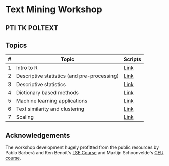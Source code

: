 # Text Mining Workshop
## PTI TK POLTEXT


## Topics

| **#** | **Topic** | **Scripts** |
| --- | ----------------------------------------------- | --- |
|  1  | Intro to R | [Link]() |
|  2  | Descriptive statistics (and pre-processing)  | [Link]() |
|  3  |Descriptive statistics |[Link]() |
|  4  | Dictionary based methods    | [Link]() |
|  5  |  Machine learning applications | [Link]() |
|  6  |  Text similarity and clustering | [Link]() |
|  7  | Scaling | [Link]() |




## Acknowledgements
The workshop development hugely profitted from the public resources by Pablo Barberá and Ken Benoit's [LSE Course](https://lse-my459.github.io) and Martijn Schoonvelde's [CEU course](https://github.com/hjmschoonvelde/CEU_ATA_2019).
